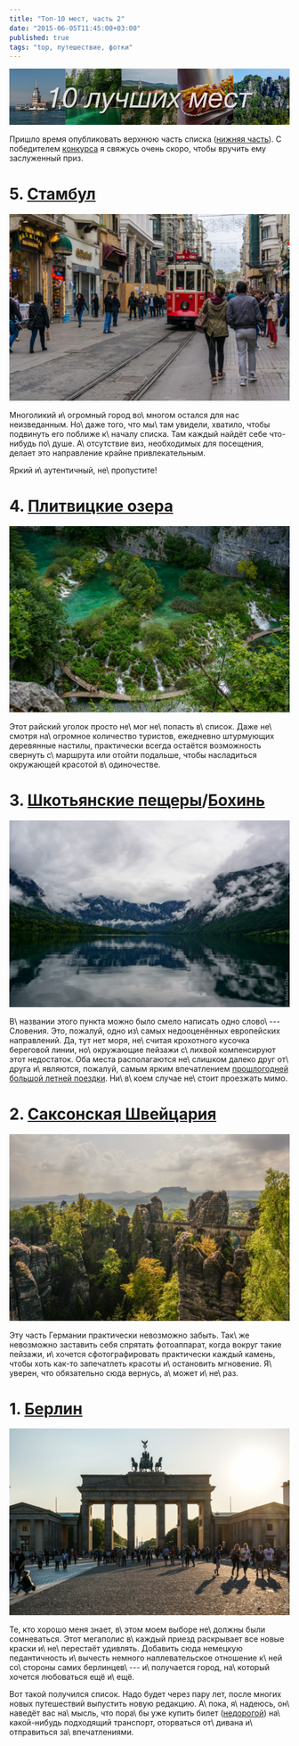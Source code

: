 ```yaml
---
title: "Топ-10 мест, часть 2"
date: "2015-06-05T11:45:00+03:00"
published: true
tags: "top, путешествие, фотки"
---
```


![](/images/travel/top10-2015/top10-cover-2.png)

Пришло время опубликовать верхнюю часть списка ([нижняя часть][bottom]). С победителем [конкурса][puzzle] я свяжусь 
очень скоро, чтобы вручить ему заслуженный приз.

<!--more-->

# 5. [Стамбул][istanbul]

[![](/images/travel/top10-2015/top10-istanbul.jpg)][istanbul]

Многоликий и\ огромный город во\ многом остался для нас неизведанным. Но\ даже того, что мы\ там увидели, хватило, чтобы 
подвинуть его поближе к\ началу списка. Там каждый найдёт себе что-нибудь по\ душе. А\ отсутствие виз, необходимых для 
посещения, делает это направление крайне привлекательным. 

Яркий и\ аутентичный, не\ пропустите!

# 4. [Плитвицкие озера][plitvice]

[![](/images/travel/top10-2015/top10-plitvice.jpg)][plitvice]

Этот райский уголок просто не\ мог не\ попасть в\ список. Даже не\ смотря на\ огромное количество туристов, ежедневно 
штурмующих деревянные настилы, практически всегда остаётся возможность свернуть с\ маршрута или отойти подальше, чтобы 
насладиться окружающей красотой в\ одиночестве.

# 3. [Шкотьянские пещеры][skotjan]/[Бохинь][bohinj]

[![](/images/travel/top10-2015/top10-bohinj.jpg)][bohinj]

В\ названии этого пункта можно было смело написать одно слово\ --- Словения. Это, пожалуй, одно из\ самых недооценённых 
европейских направлений. Да, тут нет моря, не\ считая крохотного кусочка береговой линии, но\ окружающие пейзажи 
с\ лихвой компенсируют этот недостаток. Оба места располагаются не\ слишком далеко друг от\ друга и\ являются, пожалуй, 
самым ярким впечатлением [прошлогодней большой летней поездки][eurotrip]. Ни\ в\ коем случае не\ стоит проезжать мимо.

# 2. [Саксонская Швейцария][saxon]

[![](/images/travel/top10-2015/top10-saxon.jpg)][saxon]

Эту часть Германии практически невозможно забыть. Так\ же невозможно заставить себя спрятать фотоаппарат, когда вокруг 
такие пейзажи, и\ хочется сфотографировать практически каждый камень, чтобы хоть как-то запечатлеть красоты 
и\ остановить мгновение. Я\ уверен, что обязательно сюда вернусь, а\ может и\ не\ раз.

# 1. [Берлин][berlin]

[![](/images/travel/top10-2015/top10-berlin.jpg)][berlin]

Те, кто хорошо меня знает, в\ этом моем выборе не\ должны были сомневаться. Этот мегаполис в\ каждый приезд раскрывает 
все новые краски и\ не\ перестаёт удивлять. Добавить сюда немецкую педантичность и\ вычесть немного наплевательское 
отношение к\ ней со\ стороны самих берлинцев\ --- и\ получается город, на\ который хочется любоваться ещё и\ ещё.

Вот такой получился список. Надо будет через пару лет, после многих новых путешествий выпустить новую редакцию. А\ пока, 
я\ надеюсь, он\ наведёт вас на\ мысль, что пора\ бы уже купить билет ([недорогой][vandrouki]) на\ какой-нибудь 
подходящий транспорт, оторваться от\ дивана и\ отправиться за\ впечатлениями.

[berlin]: /post/berlin-2014/ 
[bohinj]: /post/eurotrip-2014-bled-bohinj/ 
[bottom]: /post/top-10-places-part-1/
[eurotrip]: /post/eurotrip-2014/
[istanbul]: /post/istanbul/ 
[plitvice]: /post/eurotrip-2014-plitvice-lakes/
[puzzle]: /post/three-years/
[saxon]: /post/saxon-switzerland-2014/ 
[skotjan]: /post/eurotrip-2014-postojna-skocjan/
[vandrouki]: http://vandrouki.by  
